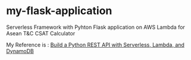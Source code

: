 # my-flask-application
Serverless Framework with Pyhton Flask application on AWS Lambda for Asean T&amp;C CSAT Calculator


My Reference is : <a href='https://serverless.com/blog/flask-python-rest-api-serverless-lambda-dynamodb/#using-the-quick-start-template'>Build a Python REST API with Serverless, Lambda, and DynamoDB</a>
